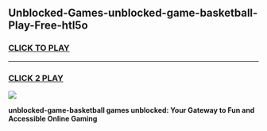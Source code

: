 
## Unblocked-Games-unblocked-game-basketball-Play-Free-htl5o
<h3>
<a href="https://premium76.site?title=unblocked-game-basketball&ref=20A">CLICK TO PLAY</a></h3>
<hr>

<h3>
<a href="https://premium76.site?title=unblocked-game-basketball&ref=20A">CLICK 2 PLAY</a>
  
</h3>

<a href="https://premium76.site?title=unblocked-game-basketball&ref=20A"><img src="https://clearcache.store/games.png"></a>


**unblocked-game-basketball games unblocked: Your Gateway to Fun and Accessible Online Gaming**
